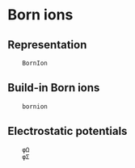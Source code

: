 # Born ions

## Representation
```@docs
    BornIon
```

## Build-in Born ions
```@docs
    bornion
```

## Electrostatic potentials
```@docs
    φΩ
    φΣ
```
